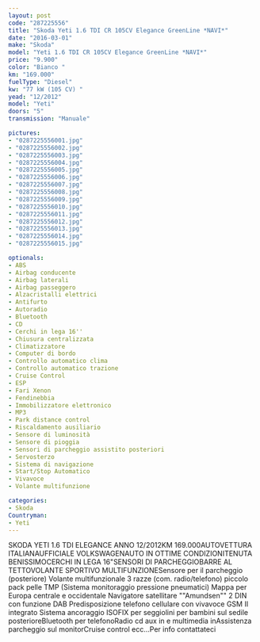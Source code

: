 ```yaml
---
layout: post
code: "287225556"
title: "Skoda Yeti 1.6 TDI CR 105CV Elegance GreenLine *NAVI*"
date: "2016-03-01"
make: "Skoda"
model: "Yeti 1.6 TDI CR 105CV Elegance GreenLine *NAVI*"
price: "9.900"
color: "Bianco "
km: "169.000"
fuelType: "Diesel"
kw: "77 kW (105 CV) "
yead: "12/2012"
model: "Yeti"
doors: "5"
transmission: "Manuale"

pictures:
- "0287225556001.jpg"
- "0287225556002.jpg"
- "0287225556003.jpg"
- "0287225556004.jpg"
- "0287225556005.jpg"
- "0287225556006.jpg"
- "0287225556007.jpg"
- "0287225556008.jpg"
- "0287225556009.jpg"
- "0287225556010.jpg"
- "0287225556011.jpg"
- "0287225556012.jpg"
- "0287225556013.jpg"
- "0287225556014.jpg"
- "0287225556015.jpg"

optionals:
- ABS
- Airbag conducente
- Airbag laterali
- Airbag passeggero
- Alzacristalli elettrici
- Antifurto
- Autoradio
- Bluetooth
- CD
- Cerchi in lega 16''
- Chiusura centralizzata
- Climatizzatore
- Computer di bordo
- Controllo automatico clima
- Controllo automatico trazione
- Cruise Control
- ESP
- Fari Xenon
- Fendinebbia
- Immobilizzatore elettronico
- MP3
- Park distance control
- Riscaldamento ausiliario
- Sensore di luminosità
- Sensore di pioggia
- Sensori di parcheggio assistito posteriori
- Servosterzo
- Sistema di navigazione
- Start/Stop Automatico
- Vivavoce
- Volante multifunzione

categories:
- Skoda
Countryman:
- Yeti
---
```

SKODA YETI 1.6 TDI ELEGANCE ANNO 12/2012KM 169.000AUTOVETTURA ITALIANAUFFICIALE VOLKSWAGENAUTO IN OTTIME CONDIZIONITENUTA BENISSIMOCERCHI IN LEGA 16"SENSORI DI PARCHEGGIOBARRE AL TETTOVOLANTE SPORTIVO MULTIFUNZIONESensore per il parcheggio (posteriore) Volante multifunzionale 3 razze (com. radio/telefono) piccolo pack pelle TMP (Sistema monitoraggio pressione pneumatici) Mappa per Europa centrale e occidentale Navigatore satellitare ""Amundsen"" 2 DIN con funzione DAB Predisposizione telefono cellulare con vivavoce GSM II integrato Sistema ancoraggio ISOFIX per seggiolini per bambini sul sedile posterioreBluetooth per telefonoRadio cd aux in e multimedia inAssistenza parcheggio sul monitorCruise control ecc...Per info contattateci